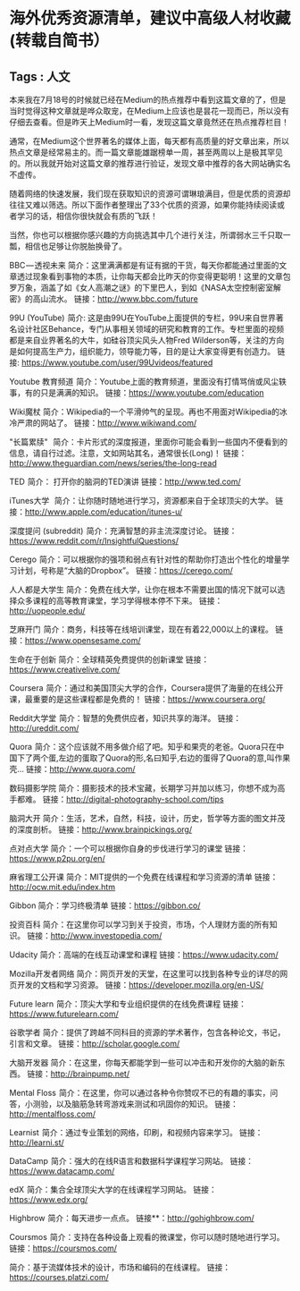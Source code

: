 # 海外优秀资源清单，建议中高级人材收藏(转载自简书）

Tags : 人文
---

本来我在7月18号的时候就已经在Medium的热点推荐中看到这篇文章的了，但是当时觉得这种文章就是哗众取宠，在Medium上应该也是昙花一现而已，所以没有仔细去查看。但是昨天上Medium时一看，发现这篇文章竟然还在热点推荐栏目！

通常，在Medium这个世界著名的媒体上面，每天都有高质量的好文章出来，所以热点文章是经常易主的。而一篇文章能雄踞榜单一周，甚至两周以上是极其罕见的。所以我就开始对这篇文章的推荐进行验证，发现文章中推荐的各大网站确实名不虚传。

随着网络的快速发展，我们现在获取知识的资源可谓琳琅满目，但是优质的资源却往往又难以筛选。所以下面作者整理出了33个优质的资源，如果你能持续阅读或者学习的话，相信你很快就会有质的飞跃！

当然，你也可以根据你感兴趣的方向挑选其中几个进行关注，所谓弱水三千只取一瓢，相信也足够让你脱胎换骨了。

BBC — 透视未来
简介：这里满满都是有证有据的干货，每天你都能通过里面的文章透过现象看到事物的本质，让你每天都会比昨天的你变得更聪明！这里的文章包罗万象，涵盖了如《女人高潮之谜》的下里巴人，到如《NASA太空控制密室解密》的高山流水。
链接：http://www.bbc.com/future

99U (YouTube) 
简介: 这是由99U在YouTube上面提供的专栏，99U来自世界著名设计社区Behance，专门从事相关领域的研究和教育的工作。专栏里面的视频都是来自业界著名的大牛，如硅谷顶尖风头人物Fred Wilderson等，关注的方向是如何提高生产力，组织能力，领导能力等，目的是让大家变得更有创造力。
    链接: https://www.youtube.com/user/99Uvideos/featured

Youtube 教育频道 
简介：Youtube上面的教育频道，里面没有打情骂俏或风尘轶事，有的只是满满的知识。
链接：https://www.youtube.com/education

Wiki魔杖
简介：Wikipedia的一个平滑帅气的呈现。再也不用面对Wikipedia的冰冷严肃的网站了。
链接：http://www.wikiwand.com/

"长篇累牍"  
简介：卡片形式的深度报道，里面你可能会看到一些国内不便看到的信息，请自行过滤。注意，文如网站其名，通常很长(Long)！
链接：http://www.theguardian.com/news/series/the-long-read

TED 
简介： 打开你的脑洞的TED演讲
链接：http://www.ted.com/

iTunes大学  
简介：让你随时随地进行学习，资源都来自于全球顶尖的大学。
链接：http://www.apple.com/education/itunes-u/

深度提问 (subreddit) 
简介：充满智慧的非主流深度讨论。
链接：https://www.reddit.com/r/InsightfulQuestions/

Cerego 
简介：可以根据你的强项和弱点有针对性的帮助你打造出个性化的增量学习计划，号称是“大脑的Dropbox”。
链接：https://cerego.com/

人人都是大学生
简介：免费在线大学，让你在根本不需要出国的情况下就可以选择众多课程的高等教育课堂，学习学得根本停不下来。
链接：http://uopeople.edu/

芝麻开门 
简介：商务，科技等在线培训课堂，现在有着22,000以上的课程。
链接：https://www.opensesame.com/

生命在于创新
简介：全球精英免费提供的创新课堂
链接：https://www.creativelive.com/

Coursera 
简介：通过和美国顶尖大学的合作，Coursera提供了海量的在线公开课，最重要的是这些课程都是免费的！
链接：https://www.coursera.org/

Reddit大学堂 
简介：智慧的免费供应者，知识共享的海洋。
链接：http://ureddit.com/

Quora 
简介：这个应该就不用多做介绍了吧。知乎和果壳的老爸。Quora只在中国下了两个蛋,左边的蛋取了Quora的形,名曰知乎,右边的蛋得了Quora的意,叫作果壳...
链接：http://www.quora.com/

数码摄影学院 简介：摄影技术的技术宝藏，长期学习并加以练习，你想不成为高手都难。
链接：http://digital-photography-school.com/tips

脑洞大开
简介：生活，艺术，自然，科技，设计，历史，哲学等方面的图文并茂的深度剖析。
链接：http://www.brainpickings.org/

点对点大学
简介：一个可以根据你自身的步伐进行学习的课堂
链接：https://www.p2pu.org/en/

麻省理工公开课
简介：MIT提供的一个免费在线课程和学习资源的清单
链接：http://ocw.mit.edu/index.htm

Gibbon
简介：学习终极清单
链接：https://gibbon.co/

投资百科
简介：在这里你可以学习到关于投资，市场，个人理财方面的所有知识。
链接：http://www.investopedia.com/

Udacity
简介：高端的在线互动课堂和课程
链接：https://www.udacity.com/

Mozilla开发者网络
简介：网页开发的天堂，在这里可以找到各种专业的详尽的网页开发的文档和学习资源。
链接：https://developer.mozilla.org/en-US/

Future learn 
简介：顶尖大学和专业组织提供的在线免费课程
链接：https://www.futurelearn.com/

谷歌学者
简介：提供了跨越不同科目的资源的学术著作，包含各种论文，书记，引言和文章。
链接：http://scholar.google.com/

大脑开发器
简介：在这里，你每天都能学到一些可以冲击和开发你的大脑的新东西。
链接：http://brainpump.net/

Mental Floss 
简介：在这里，你可以通过各种令你赞叹不已的有趣的事实，问答，小测验，以及脑筋急转弯游戏来测试和巩固你的知识。
链接：http://mentalfloss.com/

Learnist 
简介：通过专业策划的网络，印刷，和视频内容来学习。
链接：http://learni.st/

DataCamp 
简介：强大的在线R语言和数据科学课程学习网站。
链接：https://www.datacamp.com/

edX 
简介：集合全球顶尖大学的在线课程学习网站。
链接：https://www.edx.org/

Highbrow  简介：每天进步一点点。 链接**：http://gohighbrow.com/

Coursmos 
简介：支持在各种设备上观看的微课堂，你可以随时随地进行学习。
链接：https://coursmos.com/

简介：基于流媒体技术的设计，市场和编码的在线课程。
链接：https://courses.platzi.com/





